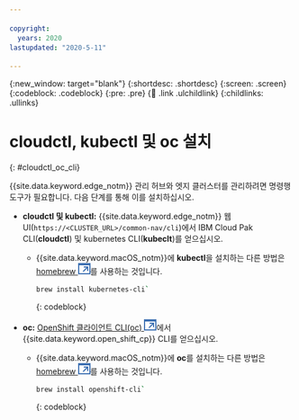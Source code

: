 ```yaml
---

copyright:
  years: 2020
lastupdated: "2020-5-11"

---
```


{:new_window: target="blank"}
{:shortdesc: .shortdesc}
{:screen: .screen}
{:codeblock: .codeblock}
{:pre: .pre}
{:child: .link .ulchildlink}
{:childlinks: .ullinks}

# cloudctl, kubectl 및 oc 설치
{: #cloudctl_oc_cli}

{{site.data.keyword.edge_notm}} 관리 허브와 엣지 클러스터를 관리하려면 명령행 도구가 필요합니다. 다음 단계를 통해 이를 설치하십시오.

* **cloudctl 및 kubectl:** {{site.data.keyword.edge_notm}} 웹 UI(`https://<CLUSTER_URL>/common-nav/cli`)에서 IBM Cloud Pak CLI(**cloudctl**) 및 kubernetes CLI(**kubeclt**)를 얻으십시오. 

  * {{site.data.keyword.macOS_notm}}에 **kubectl**을 설치하는 다른 방법은 [homebrew ![새 탭에서 열림](../../images/icons/launch-glyph.svg "새 탭에서 열림")](https://brew.sh/)를 사용하는 것입니다.
  
    ```bash
    brew install kubernetes-cli`
    ```
    {: codeblock}

* **oc:** [OpenShift 클라이언트 CLI(oc) ![새 탭에서 열기](../../images/icons/launch-glyph.svg "새 탭에서 열기")](https://mirror.openshift.com/pub/openshift-v4/clients/ocp/latest/)에서 {{site.data.keyword.open_shift_cp}} CLI를 얻으십시오.

  * {{site.data.keyword.macOS_notm}}에 **oc**를 설치하는 다른 방법은 [homebrew ![새 탭에서 열림](../../images/icons/launch-glyph.svg "새 탭에서 열림")](https://brew.sh/)를 사용하는 것입니다.
  
    ```bash
    brew install openshift-cli`
    ```
    {: codeblock}
